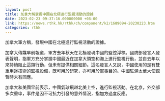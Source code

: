```yaml
---
layout: post
title: 加拿大稱掌握中國在北極進行監視活動的證據
date: 2023-02-23 09:37:16.000000000 +08:00
link: https://news.rthk.hk/rthk/ch/component/k2/1689094-20230223.htm
categories: rthk
---
```


加拿大軍方稱，發現中國在北極進行監視活動的證據。

加拿大傳媒早前報道，軍方去年秋天在北極發現中國的監控浮標。國防部發言人發表聲明，指軍方充分掌握中國最近在加拿大領空和海上進行監視行動，並自去年以來持續阻止這類行動，但未有提供相關細節。這名發言人又說，中國使用的是有雙重用途技術的監視設備，既可用於研究，亦可用於軍事目的。中國駐渥太華大使館暫時未有回應。

加拿大和美國早前表示，中國氣球飛越北美上空，進行監視活動。在北京，外交部多次重申，事件是因不可抗力引發的意外情況，指加方過度反應。
